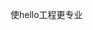 <!--
 * @Date: 2020-05-19 16:19:28
 * @LastEditTime: 2020-05-19 16:20:05
 * @Author:  Chang_Bin
 * @LastEditors: Chang_Bin
 * @Email: bin_chang@qq.com
 * @Description: In User Settings Edit
--> 
使hello工程更专业
